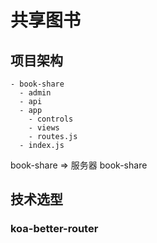 # 共享图书

## 项目架构
```
- book-share
  - admin
  - api
  - app
    - controls
    - views
    - routes.js
  - index.js
```

book-share => 服务器 book-share

## 技术选型
### koa-better-router
